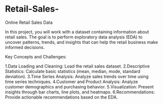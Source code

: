 # Retail-Sales-
Online Retail Sales Data

In this project, you will work with a dataset containing information about retail sales. The goal is
to perform exploratory data analysis (EDA) to uncover patterns, trends, and insights that can
help the retail business make informed decisions.

Key Concepts and Challenges:

1.Data Loading and Cleaning: Load the retail sales dataset.
2.Descriptive Statistics: Calculate basic statistics (mean, median, mode, standard deviation).
3.Time Series Analysis: Analyze sales trends over time using time series techniques.
4.Customer and Product Analysis: Analyze customer demographics and purchasing behavior.
5.Visualization: Present insights through bar charts, line plots, and heatmaps.
6.Recommendations: Provide actionable recommendations based on the EDA.
